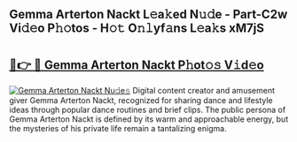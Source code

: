 ## Gemma Arterton Nackt L𝚎a𝚔ed N𝚞𝚍e - Part-C2w Vi𝚍𝚎o P𝚑𝚘tos - H𝚘𝚝 O𝚗𝚕yf𝚊ns L𝚎a𝚔s xM7jS

# <h2><a href="http://kfafkh.oniu.top/?m=Gemma+Arterton+Nackt">🔗👉 🔴 Gemma Arterton Nackt P𝚑ot𝚘𝚜 V𝚒d𝚎o</a></h2>

[![Gemma Arterton Nackt Nu𝚍e𝚜](https://i.imgur.com/0qMVB7G.gif)](http://kfafkh.oniu.top/?m=Gemma+Arterton+Nackt)
Digital content creator and amusement giver Gemma Arterton Nackt, recognized for sharing dance and lifestyle ideas through popular dance routines and brief clips. The public persona of Gemma Arterton Nackt is defined by its warm and approachable energy, but the mysteries of his private life remain a tantalizing enigma.  
